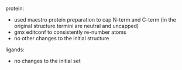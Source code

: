 
protein:
 - used maestro protein preparation to cap N-term and C-term (in the original structure termini are neutral and uncapped)
 - gmx editconf to consistently re-number atoms
 - no other changes to the initial structure

ligands:
 - no changes to the initial set

